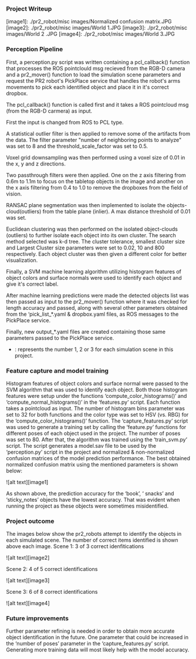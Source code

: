 
### Project Writeup

[//]: # (Image References)

[image1]: ./pr2_robot/misc images/Normalized confusion matrix.JPG
[image2]: ./pr2_robot/misc images/World 1.JPG
[image3]: ./pr2_robot/misc images/World 2 .JPG
[image4]: ./pr2_robot/misc images/World 3.JPG


### Perception Pipeline
First, a perception.py script was written containing a pcl_callback() function that processes the ROS pointclould msg recieved from the RGB-D camera and a pr2_mover() function to load the simulation scene parameters and request the PR2 robot's PickPlace service that handles the robot's arms movements to pick each identified object and place it in it's correct dropbox.

The pcl_callback() function is called first and it takes a ROS pointcloud msg (from the RGB-D carmera) as input.

First the input is changed from ROS to PCL type.

A statistical outlier filter is then applied to remove some of the artifacts from the data. The filter parameter "number of neighboring points to analyze" was set to 8 and the threshold_scale_factor was set to 0.5.

Voxel grid downsampling was then performed using a voxel size of 0.01 in the x, y and z directions.

Two passthrough filters were then applied. One on the z axis filtering from 0.6m to 1.1m to focus on the tabletop objects in the image and another on the x axis filtering from 0.4 to 1.0 to remove the dropboxes from the field of vision.

RANSAC plane segmentation was then implemented to isolate the objects-cloud(outliers) from the table plane (inlier). A max distance threshold of 0.01 was set.

Euclidean clustering was then performed on the isolated object-clouds (outliers) to further isolate each object into its own cluster. The search method selected was k-d tree. The cluster tolerance, smallest cluster size and Largest Cluster size parameters were set to 0.02, 10 and 800 respectively. Each object cluster was then given a different color for better visualization.

Finally, a SVM machine learning algorithm utilizing histogram features of object colors and surface normals were used to identify each object and give it's correct label.

After machine learning predictions were made the detected objects list was then passed as input to the pr2_mover() function where it was checked for length accuracy and passed, along with several other parameters obtained from the ‘pick_list_*.yaml & dropbox.yaml files, as ROS messages to the PickPlace service. 

Finally, new output_*.yaml files are created containing those same parameters passed to the PickPlace service. 
* : represents the number 1, 2 or 3 for each simulation scene in this project.

### Feature capture and model training

Histogram features of object colors and surface normal were passed to the SVM algorithm that was used to identify each object.
Both those histogram features were setup under the functions ‘compute_color_histograms()’ and ‘compute_normal_histograms()’  in the ‘features.py’ script. Each function takes a pointcloud as input. The number of histogram bins parameter was set to 32 for both functions and the color type was set to HSV (vs. RBG) for the ‘compute_color_histograms()’ function.
The ‘capture_features.py’ script was used to generate a training set by calling the ‘feature.py’ functions for different poses of each object used in the project. The number of poses was set to 80.
After that, the algorithm was trained using the ‘train_svm.py’ script. The script generates a model.sav file to be used by the ‘perception.py’ script in the project and normalized & non-normalized confusion matrices of the model prediction performance. The best obtained normalized confusion matrix using the mentioned parameters is shown below:

![alt text][image1]

As shown above, the prediction accuracy for the ‘book’, ‘ snacks’ and ‘sticky_notes’ objects have the lowest accuracy.  That was evident when running the project as these objects were sometimes misidentified.
 
### Project outcome
The images below show the pr2_robots attempt to identify the objects in each simulated scene. The number of correct items identified is shown above each image.
Scene 1: 3 of 3 correct idenfitications

![alt text][image2]

Scene 2: 4 of 5 correct identifications

![alt text][image3]

Scene 3: 6 of 8 correct identifications

![alt text][image4]

### Future improvements

Further parameter refining is needed in order to obtain more accurate object identification in the future. One parameter that could be increased in the ‘number of poses’ parameter in the ‘capture_features.py’ script. Generating more training data will most likely help with the model accuracy.

